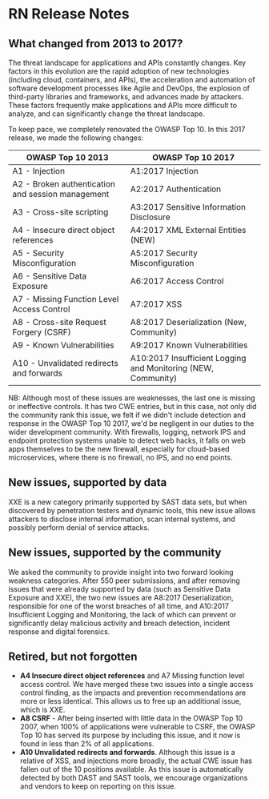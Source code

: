 # RN Release Notes

## What changed from 2013 to 2017?

The threat landscape for applications and APIs constantly changes. Key factors in this evolution are the rapid adoption of new technologies (including cloud, containers, and APIs), the acceleration and automation of software development processes like Agile and DevOps, the explosion of third-party libraries and frameworks, and advances made by attackers. These factors frequently make applications and APIs more difficult to analyze, and can significantly change the threat landscape.

To keep pace, we completely renovated the OWASP Top 10. In this 2017 release, we made the following changes:

| OWASP Top 10 2013 | OWASP Top 10 2017 |
| -- | -- |
| A1 - Injection | A1:2017 Injection |
| A2 - Broken authentication and session management | A2:2017 Authentication |
| A3 - Cross-site scripting | A3:2017 Sensitive Information Disclosure |
| A4 - Insecure direct object references | A4:2017 XML External Entities (NEW) |
| A5 - Security Misconfiguration | A5:2017 Security Misconfiguration |
| A6 - Sensitive Data Exposure | A6:2017 Access Control |
| A7 - Missing Function Level Access Control | A7:2017 XSS |
| A8 - Cross-site Request Forgery (CSRF) | A8:2017 Deserialization (New, Community) |
| A9 - Known Vulnerabilities | A9:2017 Known Vulnerabilities |
| A10 - Unvalidated redirects and forwards | A10:2017 Insufficient Logging and Monitoring (NEW, Community) |

NB: Although most of these issues are weaknesses, the last one is missing or ineffective controls. It has two CWE entries, but in this case, not only did the community rank this issue, we felt if we didn't include detection and response in the OWASP Top 10 2017, we'd be negligent in our duties to the wider development community. With firewalls, logging, network IPS and endpoint protection systems unable to detect web hacks, it falls on web apps themselves to be the new firewall, especially for cloud-based microservices, where there is no firewall, no IPS, and no end points.

## New issues, supported by data

XXE is a new category primarily supported by SAST data sets, but when discovered by penetration testers and dynamic tools, this new issue allows attackers to disclose internal information, scan internal systems, and possibly perform denial of service attacks.

## New issues, supported by the community

We asked the community to provide insight into two forward looking weakness categories. After 550 peer submissions, and after removing issues that were already supported by data (such as Sensitive Data Exposure and XXE), the two new issues are A8:2017 Deserialization, responsible for one of the worst breaches of all time, and A10:2017 Insufficient Logging and Monitoring, the lack of which can prevent or significantly delay malicious activity and breach detection, incident response and digital forensics.

## Retired, but not forgotten

* **A4 Insecure direct object references** and A7 Missing function level access control. We have merged these two issues into a single access control finding, as the impacts and prevention recommendations are more or less identical. This allows us to free up an additional issue, which is XXE.
* **A8 CSRF** - After being inserted with little data in the OWASP Top 10 2007, when 100% of applications were vulnerable to CSRF, the OWASP Top 10 has served its purpose by including this issue, and it now is found in less than 2% of all applications.
* **A10 Unvalidated redirects and forwards**. Although this issue is a relative of XSS, and injections more broadly, the actual CWE issue has fallen out of the 10 positions available. As this issue is automatically detected by both DAST and SAST tools, we encourage organizations and vendors to keep on reporting on this issue.
